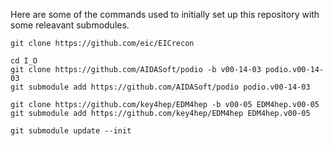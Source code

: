 

Here are some of the commands used to initially set up this
repository with some releavant submodules.

~~~
git clone https://github.com/eic/EICrecon

cd I_O
git clone https://github.com/AIDASoft/podio -b v00-14-03 podio.v00-14-03
git submodule add https://github.com/AIDASoft/podio podio.v00-14-03

git clone https://github.com/key4hep/EDM4hep -b v00-05 EDM4hep.v00-05
git submodule add https://github.com/key4hep/EDM4hep EDM4hep.v00-05

git submodule update --init
~~~

